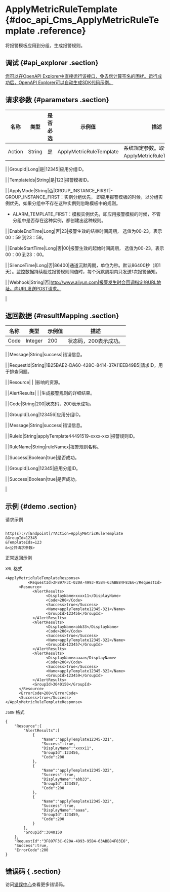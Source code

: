 # ApplyMetricRuleTemplate {#doc_api_Cms_ApplyMetricRuleTemplate .reference}

将报警模板应用到分组，生成报警规则。

## 调试 {#api_explorer .section}

[您可以在OpenAPI Explorer中直接运行该接口，免去您计算签名的困扰。运行成功后，OpenAPI Explorer可以自动生成SDK代码示例。](https://api.aliyun.com/#product=Cms&api=ApplyMetricRuleTemplate&type=RPC&version=2019-01-01)

## 请求参数 {#parameters .section}

|名称|类型|是否必选|示例值|描述|
|--|--|----|---|--|
|Action|String|是|ApplyMetricRuleTemplate|系统规定参数。取值：ApplyMetricRuleTemplate。

 |
|GroupId|Long|是|12345|应用分组ID。

 |
|TemplateIds|String|是|123|报警模板ID。

 |
|ApplyMode|String|否|GROUP\_INSTANCE\_FIRST|-   GROUP\_INSTANCE\_FIRST：实例分组优先， 即应用报警模板的时候，以分组实例优先，如果分组中不存在这种实例则忽略模板中的规则。
-   ALARM\_TEMPLATE\_FIRST：模板实例优先，即应用报警模板的时候，不管分组中是否存在这种实例，都创建出这种规则。

 |
|EnableEndTime|Long|否|23|报警生效的结束时间周期， 选值为00-23，表示00：59 到23：59。

 |
|EnableStartTime|Long|否|00|报警生效的起始时间周期， 选值为00-23，表示00：00 到23：00。

 |
|SilenceTime|Long|否|86400|通道沉默周期，单位为秒。默认86400秒（即1天）。监控数据持续超过报警规则阈值时，每个沉默周期内只发送1次报警通知。

 |
|Webhook|String|否|http://www.aliyun.com|报警发生时会回调指定的URL地址。向URL发送POST请求。

 |

## 返回数据 {#resultMapping .section}

|名称|类型|示例值|描述|
|--|--|---|--|
|Code|Integer|200|状态码，200表示成功。

 |
|Message|String|success|错误信息。

 |
|RequestId|String|1B25BAE2-DA60-428C-8414-37A11EEB49B5|请求ID，用于排查问题。

 |
|Resource| | |影响的资源。

 |
|AlertResults| | |生成报警规则的详细结果。

 |
|Code|String|200|状态码，200表示成功。

 |
|GroupId|Long|123456|应用分组ID。

 |
|Message|String|success|错误信息。

 |
|RuleId|String|applyTemplate44491519-xxxx-xxx|报警规则ID。

 |
|RuleName|String|ruleNamex|报警规则名称。

 |
|Success|Boolean|true|是否成功。

 |
|GroupId|Long|12345|应用分组ID。

 |
|Success|Boolean|true|是否成功。

 |

## 示例 {#demo .section}

请求示例

``` {#request_demo}

http(s)://[Endpoint]/?Action=ApplyMetricRuleTemplate
&GroupId=12345
&TemplateIds=123
&<公共请求参数>

```

正常返回示例

`XML` 格式

``` {#xml_return_success_demo}
<ApplyMetricRuleTemplateResponse>
          <RequestId>3F897F3C-020A-4993-95B4-63ABB84F83E6</RequestId>
      <Resource>
            <AlertResults>
                  <DisplayName>xxxx11</DisplayName>
                  <Code>200</Code>
                  <Success>true</Success>
                  <Name>applyTemplate12345-321</Name>
                  <GroupId>123456</GroupId>
            </AlertResults>
            <AlertResults>
                  <DisplayName>abb33</DisplayName>
                  <Code>200</Code>
                  <Success>true</Success>
                  <Name>applyTemplate12345-322</Name>
                  <GroupId>123457</GroupId>
            </AlertResults>
            <AlertResults>
                  <DisplayName>aaaa</DisplayName>
                  <Code>200</Code>
                  <Success>true</Success>
                  <Name>applyTemplate12345-322</Name>
                  <GroupId>123459</GroupId>
            </AlertResults>
            <GroupId>3040150</GroupId>
      </Resource>
      <ErrorCode>200</ErrorCode>
      <Success>true</Success>
</ApplyMetricRuleTemplateResponse>
```

`JSON` 格式

``` {#json_return_success_demo}
{
	"Resource":{
		"AlertResults":[
			{
				"Name":"applyTemplate12345-321",
				"Success":true,
				"DisplayName":"xxxx11",
				"GroupId":123456,
				"Code":200
			},
			{
				"Name":"applyTemplate12345-322",
				"Success":true,
				"DisplayName":"abb33",
				"GroupId":123457,
				"Code":200
			},
			{
				"Name":"applyTemplate12345-322",
				"Success":true,
				"DisplayName":"aaaa",
				"GroupId":123459,
				"Code":200
			}
		],
		"GroupId":3040150
	},
	"RequestId":"3F897F3C-020A-4993-95B4-63ABB84F83E6",
	"Success":true,
	"ErrorCode":200
}
```

## 错误码 { .section}

访问[错误中心](https://error-center.aliyun.com/status/product/Cms)查看更多错误码。

